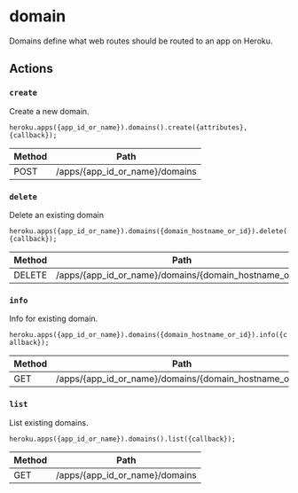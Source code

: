 # domain

Domains define what web routes should be routed to an app on Heroku.

## Actions

### `create`

Create a new domain.

`heroku.apps({app_id_or_name}).domains().create({attributes}, {callback});`

Method | Path
--- | ---
POST | /apps/{app_id_or_name}/domains

### `delete`

Delete an existing domain

`heroku.apps({app_id_or_name}).domains({domain_hostname_or_id}).delete({callback});`

Method | Path
--- | ---
DELETE | /apps/{app_id_or_name}/domains/{domain_hostname_or_id}

### `info`

Info for existing domain.

`heroku.apps({app_id_or_name}).domains({domain_hostname_or_id}).info({callback});`

Method | Path
--- | ---
GET | /apps/{app_id_or_name}/domains/{domain_hostname_or_id}

### `list`

List existing domains.

`heroku.apps({app_id_or_name}).domains().list({callback});`

Method | Path
--- | ---
GET | /apps/{app_id_or_name}/domains

